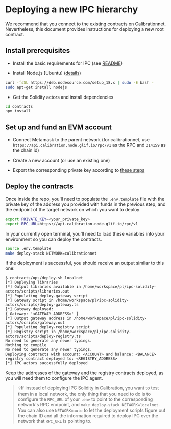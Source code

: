 # Deploying a new IPC hierarchy

We recommend that you connect to the existing contracts on Calibrationnet. Nevertheless, this document provides instructions for deploying a new root contract.

## Install prerequisites

- Install the basic requirements for IPC (see [README](../README.md#Prerequisites))

- Install Node.js [Ubuntu] ([details](https://github.com/nodesource/distributions))

```bash
curl -fsSL https://deb.nodesource.com/setup_18.x | sudo -E bash -
sudo apt-get install nodejs
```

- Get the Solidity actors and install dependencies

```bash
cd contracts
npm install
```

## Set up and fund an EVM account

- Connect Metamask to the parent network (for calibrationnet, use `https://api.calibration.node.glif.io/rpc/v1` as the RPC and `314159` as the chain id)

- Create a new account (or use an existing one)

- Export the corresponding private key according to [these steps](https://support.metamask.io/hc/en-us/articles/360015289632-How-to-export-an-account-s-private-key)

## Deploy the contracts

Once inside the repo, you'll need to populate the `.env.template` file with the private key of the address you provided with funds in the previous step, and the endpoint of the target network on which you want to deploy

```bash
export PRIVATE_KEY=<your_private_key>
export RPC_URL=https://api.calibration.node.glif.io/rpc/v1
```

In your currently open terminal, you'll need to load these variables into your environment so you can deploy the contracts.

```bash
source .env.template
make deploy-stack NETWORK=calibrationnet
```

If the deployment is successful, you should receive an output similar to this one:

```
$ contracts/ops/deploy.sh localnet
[*] Deploying libraries
[*] Output libraries available in /home/workspace/pl/ipc-solidity-actors/scripts/libraries.out
[*] Populating deploy-gateway script
[*] Gateway script in /home/workspace/pl/ipc-solidity-actors/scripts/deploy-gateway.ts
[*] Gateway deployed:
{ Gateway: '<GATEWAY_ADDRESS>' }
[*] Output gateway address in /home/workspace/pl/ipc-solidity-actors/scripts/gateway.out
[*] Populating deploy-registry script
[*] Registry script in /home/workspace/pl/ipc-solidity-actors/scripts/deploy-registry.ts
No need to generate any newer typings.
Nothing to compile
No need to generate any newer typings.
Deploying contracts with account: <ACCOUNT> and balance: <BALANCE>
registry contract deployed to: <REGISTRY_ADDRESS>
[*] IPC actors successfully deployed
```

Keep the addresses of the gateway and the registry contracts deployed, as you will need them to configure the IPC agent.

> 💡If instead of deploying IPC Solidity in Calibration, you want to test them in a local network, the only thing that you need to do is to configure the `RPC_URL` of your `.env` to point to the corresponding network's RPC endpoint, and `make deploy-stack NETWORK=localnet`. You can also use `NETWORK=auto` to let the deployment scripts figure out the chain ID and all the information required to deploy IPC over the network that `RPC_URL` is pointing to.
